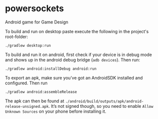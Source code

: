 # powersockets
Android game for Game Design


To build and run on desktop paste execute the following in the project's root-folder:

```
./gradlew desktop:run
```

To build and run it on android, first check if your device is in debug mode and
shows up in the android debug bridge (`adb devices`). Then run:

```
./gradlew android:installDebug android:run
```

To export an apk, make sure you’ve got an AndroidSDK installed and configured. Then run

```
./gradlew android:assembleRelease
```

The apk can then be found at `./android/build/outputs/apk/android-release-unsigned.apk`. It’s not signed though, so you need to enable `Allow Unknown Sources` on your phone before installing it.


